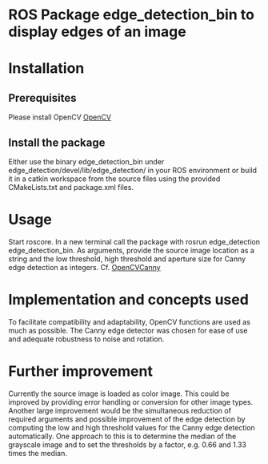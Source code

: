 # ROS Package edge_detection_bin to display edges of an image

# Installation
## Prerequisites
Please install OpenCV [OpenCV](https://opencv.org)

## Install the package
Either use the binary edge_detection_bin under edge_detection/devel/lib/edge_detection/ in your ROS environment or build it in a catkin workspace from the source files using the provided CMakeLists.txt and package.xml files.

# Usage
Start roscore. In a new terminal call the package with rosrun edge_detection edge_detection_bin. As arguments, provide the source image location as a string and the low threshold, high threshold and aperture size for Canny edge detection as integers. Cf. [OpenCVCanny](https://docs.opencv.org/3.4/d7/de1/tutorial_js_canny.html)

# Implementation and concepts used
To facilitate compatibility and adaptability, OpenCV functions are used as much as possible.
The Canny edge detector was chosen for ease of use and adequate robustness to noise and rotation.

# Further improvement
Currently the source image is loaded as color image. This could be improved by providing error handling or conversion for other image types.
Another large improvement would be the simultaneous reduction of required arguments and possible improvement of the edge detection by computing the low and high threshold values for the Canny edge detection automatically. One approach to this is to determine the median of the grayscale image and to set the thresholds by a factor, e.g. 0.66 and 1.33 times the median.
